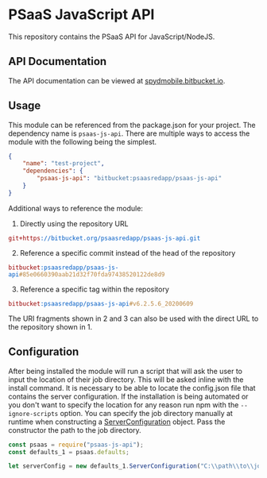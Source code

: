 # PSaaS JavaScript API #

This repository contains the PSaaS API for JavaScript/NodeJS.

## API Documentation

The API documentation can be viewed at [spydmobile.bitbucket.io](https://spydmobile.bitbucket.io/psaas_js/).

## Usage

This module can be referenced from the package.json for your project. The dependency name is `psaas-js-api`. There are multiple ways to access the module with the following being the simplest.

```json
{
    "name": "test-project",
    "dependencies": {
        "psaas-js-api": "bitbucket:psaasredapp/psaas-js-api"
    }
}
```

Additional ways to reference the module:

1) Directly using the repository URL
<pre><code><span style="color: rgb(153, 0, 0)">git+https</span><span style="color: #005cc5">://bitbucket.org/psaasredapp/psaas-js-api.git</span></code></pre>

2) Reference a specific commit instead of the head of the repository
<pre><code><span style="color: rgb(153, 0, 0)">bitbucket</span><span style="color: #005cc5">:psaasredapp/psaas-js-api</span><span style="color: rgb(187, 136, 68)">#85e0660390aab21d32f70fda97438520122de8d9</span></code></pre>

3) Reference a specific tag within the repository
<pre><code><span style="color: rgb(153, 0, 0)">bitbucket</span><span style="color: #005cc5">:psaasredapp/psaas-js-api</span><span style="color: rgb(187, 136, 68)">#v6.2.5.6_20200609</span></code></pre>

The URI fragments shown in 2 and 3 can also be used with the direct URL to the repository shown in 1.

## Configuration

After being installed the module will run a script that will ask the user to input the location of their job directory. This will be asked inline with the install command. It is necessary to be able to locate the config.json file that contains the server configuration. If the installation is being automated or you don't want to specify the location for any reason run npm with the `--ignore-scripts` option. You can specify the job directory manually at runtime when constructing a [ServerConfiguration](https://spydmobile.bitbucket.io/psaas_js/classes/_defaults_.serverconfiguration.html) object. Pass the constructor the path to the job directory.

```javascript
const psaas = require("psaas-js-api");
const defaults_1 = psaas.defaults;

let serverConfig = new defaults_1.ServerConfiguration("C:\\path\\to\\jobs");
```
